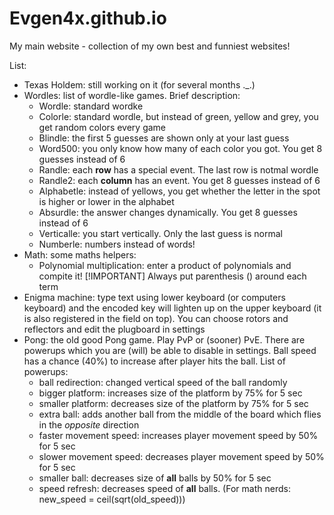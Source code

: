 ﻿# Evgen4x.github.io

My main website - collection of my own best and funniest websites!

List:
- Texas Holdem: still working on it (for several months ._.)
- Wordles: list of wordle-like games. Brief description:
  - Wordle: standard wordke
  - Colorle: standard wordle, but instead of green, yellow and grey, you get random colors every game
  - Blindle: the first 5 guesses are shown only at your last guess
  - Word500: you only know how many of each color you got. You get 8 guesses instead of 6
  - Randle: each **row** has a special event. The last row is notmal wordle
  - Randle2: each **column** has an event. You get 8 guesses instead of 6
  - Alphabetle: instead of yellows, you get whether the letter in the spot is higher or lower in the alphabet
  - Absurdle: the answer changes dynamically. You get 8 guesses instead of 6
  - Verticalle: you start vertically. Only the last guess is normal
  - Numberle: numbers instead of words!
- Math: some maths helpers:
  - Polynomial multiplication: enter a product of polynomials and compite it! [!IMPORTANT] Always put parenthesis () around each term
- Enigma machine: type text using lower keyboard (or computers keyboard) and the encoded key will lighten up on the upper keyboard (it is also registered in the field on top). You can choose rotors and reflectors and edit the plugboard in settings
- Pong: the old good Pong game. Play PvP or (sooner) PvE. There are powerups which you are (will) be able to disable in settings. Ball speed has a chance (40%) to increase after player hits the ball. List of powerups:
  - ball redirection: changed vertical speed of the ball randomly
  - bigger platform: increases size of the platform by 75% for 5 sec
  - smaller platform: decreases size of the platform by 75% for 5 sec
  - extra ball: adds another ball from the middle of the board which flies in the *opposite* direction
  - faster movement speed: increases player movement speed by 50% for 5 sec
  - slower movement speed: decreases player movement speed by 50% for 5 sec
  - smaller ball: decreases size of **all** balls by 50% for 5 sec
  - speed refresh: decreases speed of **all** balls. (For math nerds: new_speed = ceil(sqrt(old_speed))) 
